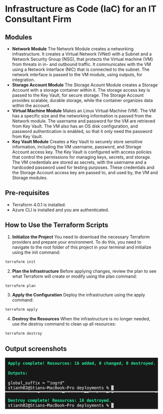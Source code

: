 # Infrastructure as Code (IaC) for an IT Consultant Firm

## Modules

- **Network Module**
  The Network Module creates a networking infrastructure. It creates a Virtual Network (VNet) with a Subnet and a Network Security Group (NSG), that protects the Virtual machine (VM) from threats in in- and outbound traffic. It communicatex with the VM using a Network Interface (NIC) that is connected to the subnet. The network interface is passed to the VM module, using outputs, for integration.
- **Storage Account Module**
  The Storage Acount Module creates a Storage Account with a storage container within it. The storage access key is passed to the Key Vault, for secure storage. The Storage Account provides scalable, durable storage, while the container organizes data within the account.
- **Virtual Machine Module**
  Makes an Linux Virtual Machine (VM). The VM has a specific size and the networking information is passed from the Network module. The username and password for the VM are retrieved from Key Vault. The VM also has an OS disk configuration, and password authentication is enabled, so that it only need the password from Key Vault.
- **Key Vault Module**
  Creates a Key Vault to securely store sensitive information, including the VM username, password, and Storage Account access key. The Key Vault is configured with access policies that control the permissions for managing keys, secrets, and storage. The VM credentials are stored as secrets, with the username and a hardcoded password used for testing purposes. These credentials and the Storage Account access key are passed to, and used by, the VM and Storage modules.

## Pre-requisites
  
- Terraform 4.0.1 is installed.
- Azure CLI is installed and you are authenticated.
  
## How to Use the Terraform Scripts

1. **Initialize the Project**
You need to download the necessary Terraform providers and prepare your environment.
To do this, you need to navigate to the root folder of this project in your terminal and initialize using the init command:

``` bash  
terraform init
```

2. **Plan the Infrastructure**
Before applying changes, review the plan to see what Terraform will create or modify using the plan command:

``` bash
terraform plan
```

3. **Apply the Configuration**
Deploy the infrastructure using the apply command:

``` bash
terraform apply
```

4. **Destroy the Resources**
When the infrastructure is no longer needed, use the destroy command to clean up all resources:

``` bash
terraform destroy
```

## Output screenshots

![Apply success](pictures/Apply_success.png "Apply success")
![Destroy success](pictures/Destroy_success.png "Destroy success")
